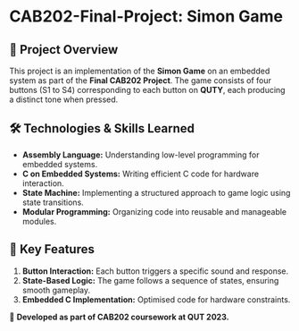 # CAB202-Final-Project: Simon Game

## 📌 Project Overview

This project is an implementation of the **Simon Game** on an embedded system as part of the **Final CAB202 Project**.
The game consists of four buttons (S1 to S4) corresponding to each button on **QUTY**,
each producing a distinct tone when pressed.

## 🛠️ Technologies & Skills Learned

- **Assembly Language:** Understanding low-level programming for embedded systems.
- **C on Embedded Systems:** Writing efficient C code for hardware interaction.
- **State Machine:** Implementing a structured approach to game logic using state transitions.
- **Modular Programming:** Organizing code into reusable and manageable modules.

## 🔧 Key Features

1. **Button Interaction:** Each button triggers a specific sound and response.
2. **State-Based Logic:** The game follows a sequence of states, ensuring smooth gameplay.
3. **Embedded C Implementation:** Optimised code for hardware constraints.

📖 **Developed as part of CAB202 coursework at QUT 2023.**
